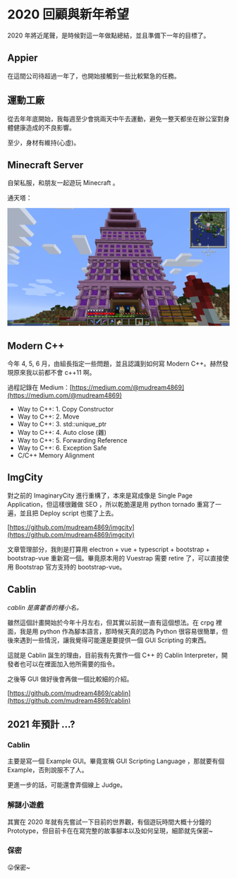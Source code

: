# 2020 回顧與新年希望

2020 年將近尾聲，是時候對這一年做點總結，並且準備下一年的目標了。

## Appier

在這間公司待超過一年了，也開始接觸到一些比較緊急的任務。

## 運動工廠

從去年年底開始，我每週至少會挑兩天中午去運動，避免一整天都坐在辦公室對身體健康造成的不良影響。

至少，身材有維持(心虛)。

## Minecraft Server

自架私服，和朋友一起遊玩 Minecraft 。

通天塔：

![](mc.png)

## Modern C++

今年 4, 5, 6 月，由組長指定一些問題，並且認識到如何寫 Modern C++。赫然發現原來我以前都不會 c++11 啊。

過程記錄在 Medium：[https://medium.com/@mudream4869](https://medium.com/@mudream4869)

- Way to C++: 1. Copy Constructor
- Way to C++: 2. Move
- Way to C++: 3. std::unique_ptr
- Way to C++: 4. Auto close (雜)
- Way to C++: 5. Forwarding Reference
- Way to C++: 6. Exception Safe
- C/C++ Memory Alignment

## ImgCity

對之前的 ImaginaryCity 進行重構了，本來是寫成像是 Single Page Application，但這樣很難做 SEO ，所以乾脆還是用 python tornado 重寫了一遍，並且把 Deploy script 也擺了上去。

[https://github.com/mudream4869/imgcity](https://github.com/mudream4869/imgcity)

文章管理部分，我則是打算用 electron + vue + typescript + bootstrap + bootstrap-vue 重新寫一個。畢竟原本用的 Vuestrap 需要 retire 了，可以直接使用 Bootstrap 官方支持的 bootstrap-vue。

## Cablin

*cablin 是廣藿香的種小名。*

雖然這個計畫開始於今年十月左右，但其實以前就一直有這個想法。在 crpg 裡面，我是用 python 作為腳本語言，那時候天真的認為 Python 很容易很簡單，但後來遇到一些情況，讓我覺得可能還是要提供一個 GUI Scripting 的東西。

這就是 Cablin 誕生的理由，目前我有先實作一個 C++ 的 Cablin Interpreter，開發者也可以在裡面加入他所需要的指令。

之後等 GUI 做好後會再做一個比較細的介紹。

[https://github.com/mudream4869/cablin](https://github.com/mudream4869/cablin)

## 2021 年預計 ...?

### Cablin

主要是寫一個 Example GUI。畢竟宣稱 GUI Scripting Language ，那就要有個 Example，否則說服不了人。

更進一步的話，可能還會弄個線上 Judge。

### 解謎小遊戲

其實在 2020 年就有先嘗試一下目前的世界觀，有個遊玩時間大概十分鐘的 Prototype，但目前卡在在寫完整的故事腳本以及如何呈現，細節就先保密~

### 保密

😛保密~